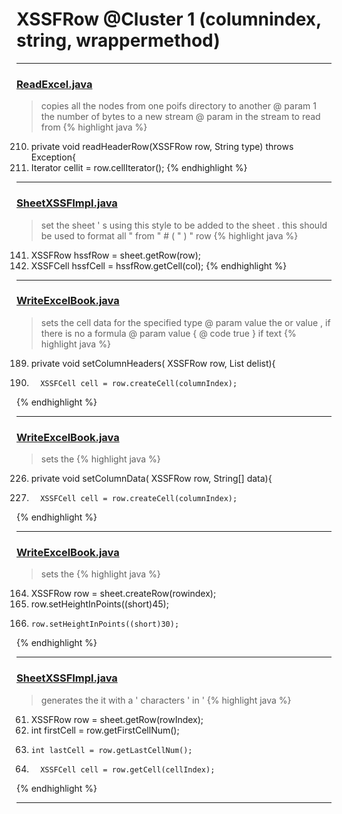 # XSSFRow @Cluster 1 (columnindex, string, wrappermethod)

***

### [ReadExcel.java](https://searchcode.com/codesearch/view/93053248/)
> copies all the nodes from one poifs directory to another @ param 1 the number of bytes to a new stream @ param in the stream to read from 
{% highlight java %}
210. private void readHeaderRow(XSSFRow row, String type) throws Exception{
211.   Iterator<Cell> cellit = row.cellIterator();
{% endhighlight %}

***

### [SheetXSSFImpl.java](https://searchcode.com/codesearch/view/72854574/)
> set the sheet ' s using this style to be added to the sheet . this should be used to format all " from " # ( " ) " row 
{% highlight java %}
141. XSSFRow hssfRow = sheet.getRow(row);
145. XSSFCell hssfCell = hssfRow.getCell(col);
{% endhighlight %}

***

### [WriteExcelBook.java](https://searchcode.com/codesearch/view/93053244/)
> sets the cell data for the specified type @ param value the or value , if there is no a formula @ param value { @ code true } if text 
{% highlight java %}
189. private void setColumnHeaders( XSSFRow row,  List<String> delist){
214.       XSSFCell cell = row.createCell(columnIndex);
{% endhighlight %}

***

### [WriteExcelBook.java](https://searchcode.com/codesearch/view/93053244/)
> sets the 
{% highlight java %}
226. private void setColumnData( XSSFRow row,  String[] data){
235.       XSSFCell cell = row.createCell(columnIndex);
{% endhighlight %}

***

### [WriteExcelBook.java](https://searchcode.com/codesearch/view/93053244/)
> sets the 
{% highlight java %}
164. XSSFRow row = sheet.createRow(rowindex);
165. row.setHeightInPoints((short)45);
171.     row.setHeightInPoints((short)30);
{% endhighlight %}

***

### [SheetXSSFImpl.java](https://searchcode.com/codesearch/view/72854574/)
> generates the it with a ' characters ' in ' 
{% highlight java %}
61. XSSFRow row = sheet.getRow(rowIndex);
63.   int firstCell = row.getFirstCellNum();
64.     int lastCell = row.getLastCellNum();
66.       XSSFCell cell = row.getCell(cellIndex);
{% endhighlight %}

***

